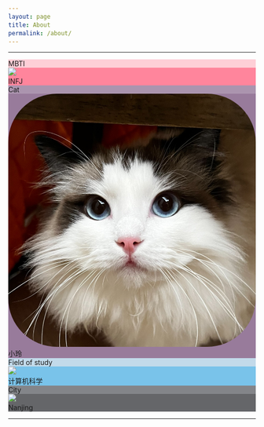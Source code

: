 ```yaml
---
layout: page
title: About
permalink: /about/
---
```


---

<div class="card-container">
  <div class="card">
    <div class="card-header" style="background-color: rgb(254, 207, 215)">
      MBTI
    </div>
    <div class="card-body" style="background-color: rgb(255, 133, 156)">
      <img
        src="https://static1.personality-database.com/profile_images/de9be1e9c59e43d3af3ccee81b9828d1.png"
      />
      <div class="card-body-text">INFJ</div>
    </div>
  </div>

  <div class="card">
    <div class="card-header" style="background-color: rgba(152, 123, 155, 0.8)">
      Cat
    </div>
    <div class="card-body" style="background-color: rgb(152, 123, 155)">
      <img
        src="/assets/images/lain.jpg"
        style="border-radius: 99px"
      />
      <div class="card-body-text">小玲</div>
    </div>
  </div>

  <div class="card">
    <div class="card-header" style="background-color: rgb(194, 218, 234)">
      Field of study
    </div>
    <div class="card-body" style="background-color: rgb(121, 195, 234)">
      <img
        src="https://static1.personality-database.com/profile_images/f4d5e1ead4064fecb21c8d8050428ffe.png"
      />
      <div class="card-body-text">计算机科学</div>
    </div>
  </div>

  <div class="card">
    <div class="card-header" style="background-color: rgb(131, 133, 137)">
      City
    </div>
    <div class="card-body" style="background-color: rgb(101, 102, 105)">
      <img
        src="https://static1.personality-database.com/profile_images/feb6656434c84568a27a98cfd49c4b38.png"
      />
      <div class="card-body-text">Nanjing</div>
    </div>
  </div>  
</div>

---